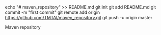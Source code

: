 echo "# maven_repository" >> README.md
git init
git add README.md
git commit -m "first commit"
git remote add origin https://github.com/TMTAI/maven_repository.git
git push -u origin master

Maven repository
